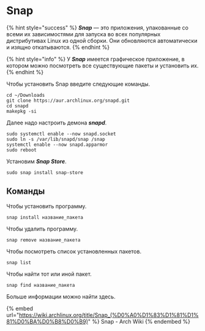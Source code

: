 # Snap

{% hint style="success" %}
_**Snap**_ — это приложения, упакованные со всеми их зависимостями для запуска во всех популярных дистрибутивах Linux из одной сборки. Они обновляются автоматически и изящно откатываются.
{% endhint %}

{% hint style="info" %}
У _**Snap**_ имеется графическое приложение, в котором можно посмотреть все существующие пакеты и установить их.
{% endhint %}

Чтобы установить Snap введите следующие команды.

```shell
cd ~/Downloads
git clone https://aur.archlinux.org/snapd.git
cd snapd
makepkg -si
```

Далее надо настроить демона _**snapd**_.

```shell
sudo systemctl enable --now snapd.socket
sudo ln -s /var/lib/snapd/snap /snap
systemctl enable --now snapd.apparmor
sudo reboot
```

Установим _**Snap Store**_.

```shell
sudo snap install snap-store 
```

## Команды

Чтобы установить программу.

```shell
snap install название_пакета
```

Чтобы удалить программу.

```shell
snap remove название_пакета
```

Чтобы  посмотреть список установленных пакетов.

```shell
snap list
```

Чтобы найти тот или иной пакет.

```shell
snap find название_пакета
```

Больше информации можно найти здесь.

{% embed url="https://wiki.archlinux.org/title/Snap_(%D0%A0%D1%83%D1%81%D1%81%D0%BA%D0%B8%D0%B9)" %}
Snap - Arch Wiki
{% endembed %}
